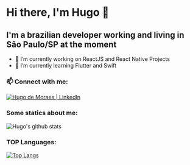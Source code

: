 # Hi there, I'm Hugo :metal:
## I'm a brazilian developer working and living in São Paulo/SP at the moment

- 🔭 I’m currently working on ReactJS and React Native Projects
- 🌱 I’m currently learning Flutter and Swift

### 📫 Connect with me: 
[<img alt="Hugo de Moraes | LinkedIn" src="https://img.icons8.com/ios-filled/32/000000/linkedin.png"/>][linkedin]

### Some statics about me:
![Hugo's github stats](c)

### TOP Languages:
[![Top Langs](https://github-readme-stats.vercel.app/api/top-langs/?username=hugodemoraes&theme=dracula&hide=java&hide_border=true)](https://github.com/anuraghazra/github-readme-stats)

[linkedin]: https://linkedin.com/in/hugodemoraes
